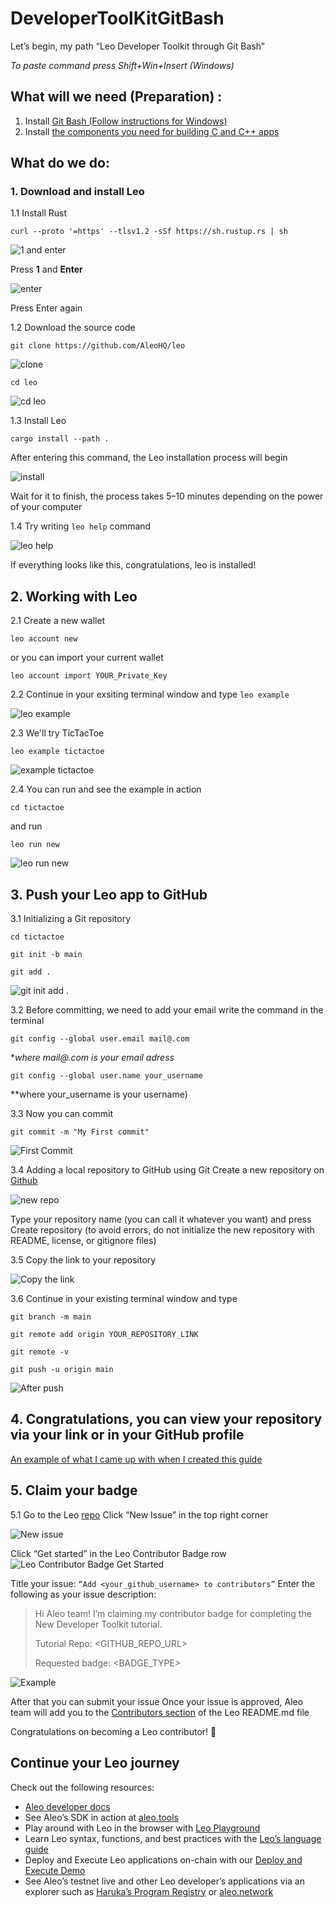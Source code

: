 # DeveloperToolKitGitBash
Let’s begin, my path “Leo Developer Toolkit through Git Bash”

*To paste command press Shift+Win+Insert (Windows)*

## What will we need (Preparation) :
1. Install [Git Bash (Follow instructions for Windows)](https://git-scm.com/downloads)
2. Install [the components you need for building C and C++ apps](https://visualstudio.microsoft.com/vs/features/cplusplus/)

## What do we do:

### 1. Download and install Leo
1.1 Install Rust
```
curl --proto '=https' --tlsv1.2 -sSf https://sh.rustup.rs | sh
```

![1 and enter](https://github.com/HausenUA/DeveloperToolKitGitBash/assets/107180551/b3e54dd5-90ae-46d9-82ab-b150d97c917d)

Press **1** and **Enter**

![enter](https://github.com/HausenUA/DeveloperToolKitGitBash/assets/107180551/902f9aa5-feaa-4386-9ebe-7bad354eafe6)

Press Enter again

1.2 Download the source code
```
git clone https://github.com/AleoHQ/leo
```
![clone](https://github.com/HausenUA/DeveloperToolKitGitBash/assets/107180551/91772ddf-0af6-46e0-91e4-410955df3908)
```
cd leo
```
![cd leo](https://github.com/HausenUA/DeveloperToolKitGitBash/assets/107180551/037e96fb-054e-4ba8-bace-b6310408fec7)

1.3 Install Leo

```
cargo install --path .
```

After entering this command, the Leo installation process will begin

![install](https://github.com/HausenUA/DeveloperToolKitGitBash/assets/107180551/026ac1d2-5a35-43ee-a83a-fe3a827817e1)

Wait for it to finish, the process takes 5–10 minutes depending on the power of your computer

1.4 Try writing `leo help` command

![leo help](https://github.com/HausenUA/DeveloperToolKitGitBash/assets/107180551/924b2fca-9f1e-4a98-96b4-ca53b84a6d49)

If everything looks like this, congratulations, leo is installed!

## 2. Working with Leo
2.1 Create a new wallet
```
leo account new
```

or you can import your current wallet
```
leo account import YOUR_Private_Key
```

2.2 Continue in your exsiting terminal window and type `leo example`

![leo example](https://github.com/HausenUA/DeveloperToolKitGitBash/assets/107180551/1f667f97-9165-4379-8910-6d55c08a4a0e)

2.3 We'll try TicTacToe
```
leo example tictactoe
```

![example tictactoe](https://github.com/HausenUA/DeveloperToolKitGitBash/assets/107180551/249c2d3b-2554-4a80-8c77-bd22d94bc8f0)

2.4 You can run and see the example in action
```
cd tictactoe
```

and run
```
leo run new
```
![leo run new](https://github.com/HausenUA/DeveloperToolKitGitBash/assets/107180551/d66ef945-a6a8-46dd-a90a-f7cf37bcc7f1)

## 3. Push your Leo app to GitHub
3.1 Initializing a Git repository
```
cd tictactoe
```
```
git init -b main
```
```
git add .
```
![git init add .](https://github.com/HausenUA/DeveloperToolKitGitBash/assets/107180551/9a573e5b-7b6c-46d5-9921-2701ff764428)

3.2 Before committing, we need to add your email
write the command in the terminal
```
git config --global user.email mail@.com
```
**where mail@.com is your email adress*
```
git config --global user.name your_username
```
**where your_username is your username)

3.3 Now you can commit
```
git commit -m "My First commit"
```
![First Commit](https://github.com/HausenUA/DeveloperToolKitGitBash/assets/107180551/1204d955-1867-4f13-8537-1764b7e48832)

3.4 Adding a local repository to GitHub using Git
Create a new repository on [Github](https://github.com/new)

![new repo](https://github.com/HausenUA/DeveloperToolKitGitBash/assets/107180551/d8726192-9ad6-4e84-8162-f7ceeb404c02)

Type your repository name (you can call it whatever you want) and press Create repository (to avoid errors, do not initialize the new repository with README, license, or gitignore files)

3.5 Copy the link to your repository

![Copy the link](https://github.com/HausenUA/DeveloperToolKitGitBash/assets/107180551/54bc71da-a581-437b-a2e3-ef1f8ecefb7b)

3.6 Continue in your existing terminal window and type
```
git branch -m main
```
```
git remote add origin YOUR_REPOSITORY_LINK
```
```
git remote -v
```
```
git push -u origin main
```

![After push](https://github.com/HausenUA/DeveloperToolKitGitBash/assets/107180551/fba93cb3-e414-4dce-98d0-1de1c8a837a2)

## 4. Congratulations, you can view your repository via your link or in your GitHub profile
[An example of what I came up with when I created this guide](https://github.com/HausenUA/tictactoe)

## 5. Claim your badge
5.1 Go to the Leo [repo](https://github.com/AleoHQ/leo/issues)
Click “New Issue” in the top right corner

![New issue](https://github.com/HausenUA/DeveloperToolKitGitBash/assets/107180551/3a62c4f7-713c-488f-a9b4-a599d7339d0f)

Click “Get started” in the Leo Contributor Badge row
![Leo Contributor Badge Get Started](https://github.com/HausenUA/DeveloperToolKitGitBash/assets/107180551/d12637a8-eaf4-44de-b3ad-dc7b7d2a40cb)


Title your issue: `“Add <your_github_username> to contributors”`
Enter the following as your issue description:

> Hi Aleo team! I’m claiming my contributor badge for completing the New Developer Toolkit tutorial.
>
> Tutorial Repo: <GITHUB_REPO_URL>
>
> Requested badge: <BADGE_TYPE>

![Example](https://github.com/HausenUA/DeveloperToolKitGitBash/assets/107180551/904153e6-fe85-41ed-938c-0071523188db)


After that you can submit your issue
Once your issue is approved, Aleo team will add you to the [Contributors section](https://github.com/AleoHQ/leo#%EF%B8%8F-contributors) of the Leo README.md file

Congratulations on becoming a Leo contributor! 🎉

## Continue your Leo journey
Check out the following resources:

- [Aleo developer docs](https://developer.aleo.org/getting_started/)
- See Aleo’s SDK in action at [aleo.tools](https://aleo.tools/)
- Play around with Leo in the browser with [Leo Playground](https://play.leo-lang.org/)
- Learn Leo syntax, functions, and best practices with the [Leo’s language guide](https://developer.aleo.org/leo/language)
- Deploy and Execute Leo applications on-chain with our [Deploy and Execute Demo](https://developer.aleo.org/testnet/getting_started/deploy_execute_demo)
- See Aleo’s testnet live and other Leo developer’s applications via an explorer such as [Haruka’s Program Registry](https://explorer.hamp.app/programs) or [aleo.network](https://www.aleo.network/)



